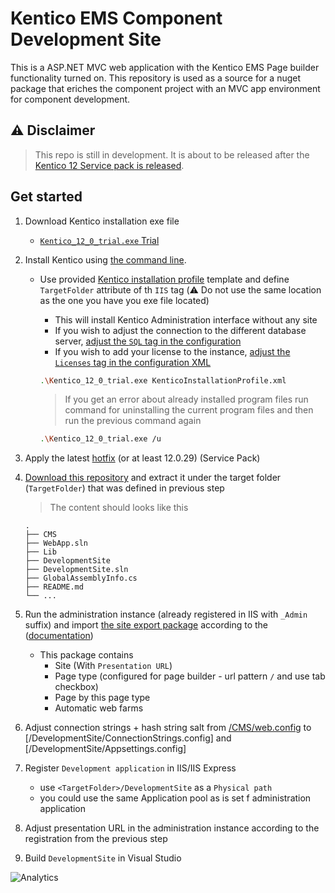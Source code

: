 # Kentico EMS Component Development Site

This is a ASP.NET MVC web application with the Kentico EMS Page builder functionality turned on. This repository is used as a source for a nuget package that eriches the component project with an MVC app environment for component development.

## :warning: Disclaimer

> This repo is still in development. It is about to be released after the [Kentico 12 Service pack is released](https://www.kentico.com/product/roadmap).

## Get started

1. Download Kentico installation exe file
    * [`Kentico_12_0_trial.exe` Trial](https://www.kentico.com/download-demo/trial-version)
1. Install Kentico using [the command line](https://docs.kentico.com/K12SP/Installing+Kentico+from+the+command+line).
    * Use provided [Kentico installation profile](/KenticoInstallationProfile.xml) template and define `TargetFolder` attribute of th `IIS` tag (:warning: Do not use the same location as the one you have you exe file located)
        * This will install Kentico Administration interface without any site
        * If you wish to adjust the connection to the different database server, [adjust the `SQL` tag in the configuration](https://docs.kentico.com/K12SP/installation/installing-kentico-from-the-command-line/command-line-installation-xml-configuration)
        * If you wish to add your license to the instance, [adjust the `Licenses` tag in the configuration XML]((https://docs.kentico.com/K12SP/installation/installing-kentico-from-the-command-line/command-line-installation-xml-configuration))

      ```sh
      .\Kentico_12_0_trial.exe KenticoInstallationProfile.xml
      ```

      > If you get an error about already installed program files run command for uninstalling the current program files and then run the previous command again

      ```sh
      .\Kentico_12_0_trial.exe /u
      ```

1. Apply the latest [hotfix](https://devnet.kentico.com/download/hotfixes) (or at least 12.0.29) (Service Pack)

1. [Download this repository](https://github.com/Simply007/ems-mvc-component-development-site/archive/master.zip) and extract it under the target folder (`TargetFolder`) that was defined in previous step

    > The content should looks like this

    ```plain
    .
    ├── CMS
    ├── WebApp.sln
    ├── Lib
    ├── DevelopmentSite
    ├── DevelopmentSite.sln
    ├── GlobalAssemblyInfo.cs
    ├── README.md
    └── ...
    ```

1. Run the administration instance (already registered in IIS with `_Admin` suffix)  and import [the site export package](/DevelopmentSite.zip) according to the ([documentation](https://docs.kentico.com/K12SP/Importing+a+site+or+objects))
    * This package contains
        * Site (With `Presentation URL`)
        * Page type (configured for page builder - url pattern `/` and use tab  checkbox)
        * Page by this page type
        * Automatic web farms

1. Adjust connection strings + hash string salt from [/CMS/web.config](/CMS/web.config) to [/DevelopmentSite/ConnectionStrings.config] and [/DevelopmentSite/Appsettings.config]

1. Register `Development application` in IIS/IIS Express
    * use `<TargetFolder>/DevelopmentSite` as a `Physical path`
    * you could use the same Application pool as is set f administration application

1. Adjust presentation URL in the administration instance according to the registration from the previous step

1. Build `DevelopmentSite` in Visual Studio

![Analytics](https://kentico-ga-beacon.azurewebsites.net/api/UA-69014260-4/Kentico/ems-mvc-component-development-site?pixel)
